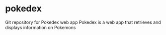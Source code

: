 # pokedex
Git repository for Pokedex web app
Pokedex is a web app that retrieves and displays information on Pokemons
